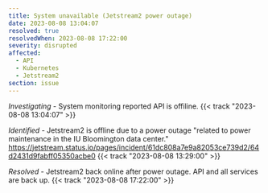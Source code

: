 ```yaml
---
title: System unavailable (Jetstream2 power outage)
date: 2023-08-08 13:04:07
resolved: true
resolvedWhen: 2023-08-08 17:22:00
severity: disrupted
affected:
  - API
  - Kubernetes
  - Jetstream2
section: issue
---
```


*Investigating* - System monitoring reported API is offiline. {{< track "2023-08-08 13:04:07" >}}

*Identified* - Jetstream2 is offline due to a power outage "related to power maintenance in the IU Bloomington data center." https://jetstream.status.io/pages/incident/61dc808a7e9a82053ce739d2/64d2431d9fabff05350acbe0 {{< track "2023-08-08 13:29:00" >}}

*Resolved* - Jetstream2 back online after power outage. API and all services are back up. {{< track "2023-08-08 17:22:00" >}}
